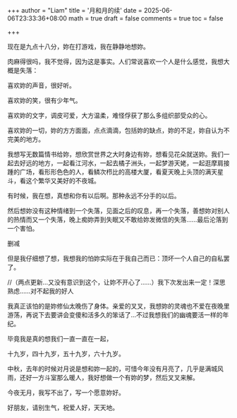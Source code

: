 +++
author = "Liam"
title = '月和月的续'
date = 2025-06-06T23:33:36+08:00
math = true 
draft = false
comments = true
toc = false

+++

现在是九点十八分，妳在打游戏，我在静静地想妳。

 

肉麻得很吗，我不觉得，因为这是事实。人们常说喜欢一个人是什么感觉，我想大概是失落：

 

喜欢妳的声音，很好听。

喜欢妳的笑，很有少年气。

喜欢妳的文字，调皮可爱，大方温柔，难怪俘获了那么多组织部受众的心。

喜欢妳的一切，妳的方方面面，点点滴滴，包括妳的缺点，妳的不足，妳自认为不完美的地方。

 

我想写无数篇情书给妳，想欣赏世界之大时身边有妳，想看见花朵就送妳。我们一起去好远的地方，一起看江河水，一起去橘子洲头，一起梦游天姥，一起逛摩肩接踵的广场，看形形色色的人，看鳞次栉比的高楼大厦，看夏天晚上头顶的满天星斗，看这个繁华又美好的不夜城。

 

有时候，我在想，真想和你有以后啊。那种永远不分手的以后。

 

然后想妳没有这种情绪到一个失落，见面之后的叹息，再一个失落，善想妳对别人的热情而又一个失落，晚上痴妳弄到失眠又不敢给妳发微信的失落……最后沦落到一个害怕。

 

 

删减

 

 

但是我仔细想了想，我想我的怕妳实际在于我自己而已：顶坏一个人自己的自私罢了。

 

//（两点更新…又没有意识到这个，让妳不开心了……）我下次发出来一定！深思熟虑……对不起我的好人

 

我真正该怕的是妳修仙太晚伤了身体。亲爱的叉叉，我想妳的灵魂也不爱在夜晚里游荡，再说下去要讲会变傻和活多久的笨话了…不过我想我们的幽魂要活一样的年纪。

 

毕竟我是真的想我们一直一直在一起，

十九岁，四十九岁，五十九岁，六十九岁。

 

 

中秋，去年的时候对月说是想和妳一起的，可惜今年没有月亮了，几乎是满城风雨，还好一方斗室那么暖人，我好想做一个有妳的梦，然后叉叉来解。

 

今夜无月，我写不出了，写一个愿意妳好。

好朋友，请别生气，祝爱人好，天天地。
